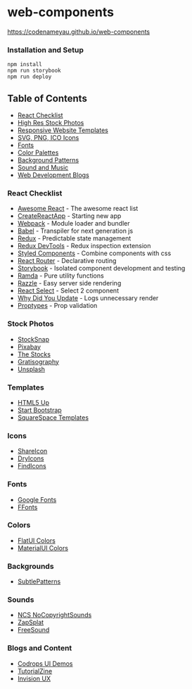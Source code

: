 # web-components

https://codenameyau.github.io/web-components

### Installation and Setup
```
npm install
npm run storybook
npm run deploy
```

## Table of Contents
- [React Checklist](#react-checklist)
- [High Res Stock Photos](#stock-photos)
- [Responsive Website Templates](#templates)
- [SVG, PNG, ICO Icons](#icons)
- [Fonts](#fonts)
- [Color Palettes](#colors)
- [Background Patterns](#backgrounds)
- [Sound and Music](#sounds)
- [Web Development Blogs](#blogs)

### React Checklist
- [Awesome React](https://github.com/enaqx/awesome-react) - The awesome react list
- [CreateReactApp](https://github.com/facebookincubator/create-react-app) - Starting new app
- [Webpack](https://github.com/webpack/webpack) - Module loader and bundler
- [Babel](https://github.com/babel/babel) - Transpiler for next generation js
- [Redux](https://github.com/reactjs/redux) - Predictable state management
- [Redux DevTools](https://github.com/gaearon/redux-devtools) - Redux inspection extension
- [Styled Components](https://github.com/styled-components/styled-components) - Combine components with css
- [React Router](https://github.com/ReactTraining/react-router) - Declarative routing
- [Storybook](https://github.com/storybooks/storybook) - Isolated component development and testing
- [Ramda](https://github.com/ramda/ramda) - Pure utility functions
- [Razzle](https://github.com/jaredpalmer/razzle) - Easy server side rendering
- [React Select](https://github.com/JedWatson/react-select) - Select 2 component
- [Why Did You Update](https://github.com/maicki/why-did-you-update) - Logs unnecessary render
- [Proptypes](https://github.com/facebook/prop-types) - Prop validation

### Stock Photos
- [StockSnap](https://stocksnap.io/)
- [Pixabay](https://pixabay.com/)
- [The Stocks](http://thestocks.im)
- [Gratisography](https://gratisography.com/)
- [Unsplash](https://unsplash.com/)

### Templates
- [HTML5 Up](https://html5up.net/)
- [Start Bootstrap](https://startbootstrap.com/)
- [SquareSpace Templates](https://www.squarespace.com/templates/)

### Icons
- [ShareIcon](https://www.shareicon.net/)
- [DryIcons](http://dryicons.com/)
- [FindIcons](http://findicons.com/pack)

### Fonts
- [Google Fonts](https://fonts.google.com/)
- [FFonts](https://www.ffonts.net/)

### Colors
- [FlatUI Colors](http://flatuicolors.com/)
- [MaterialUI Colors](http://materialuicolors.co)

### Backgrounds
- [SubtlePatterns](https://www.toptal.com/designers/subtlepatterns/)

### Sounds
- [NCS NoCopyrightSounds](http://nocopyrightsounds.co.uk/)
- [ZapSplat](https://www.zapsplat.com/sound-effect-categories/)
- [FreeSound](https://freesound.org/)

### Blogs and Content
- [Codrops UI Demos](https://tympanus.net/codrops/)
- [TutorialZine](https://tutorialzine.com/)
- [Invision UX](https://www.invisionapp.com/blog)
